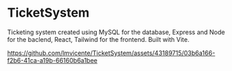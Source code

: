 # TicketSystem
 Ticketing system created using MySQL for the database, Express and Node for the baclend, React, Tailwind for the frontend. Built with Vite.



https://github.com/lmvicente/TicketSystem/assets/43189715/03b6a166-f2b6-41ca-a19b-66160b6a1bee

